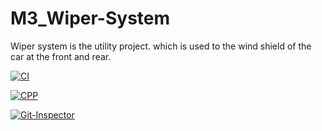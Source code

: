 # M3_Wiper-System
Wiper system is the utility project. which is used to the wind shield of the car at the front and rear.

[![CI](https://github.com/Vikassamayamanthula/M3_Wiper-System/actions/workflows/CI.yml/badge.svg)](https://github.com/Vikassamayamanthula/M3_Wiper-System/actions/workflows/CI.yml)

[![CPP](https://github.com/Vikassamayamanthula/M3_Wiper-System/actions/workflows/CPP.yml/badge.svg)](https://github.com/Vikassamayamanthula/M3_Wiper-System/actions/workflows/CPP.yml)

[![Git-Inspector](https://github.com/Vikassamayamanthula/M3_Wiper-System/actions/workflows/Git-Inspector.yml/badge.svg)](https://github.com/Vikassamayamanthula/M3_Wiper-System/actions/workflows/Git-Inspector.yml)
